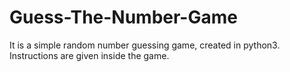 # Guess-The-Number-Game
It is a simple random number guessing game, created in python3.
Instructions are given inside the game.
